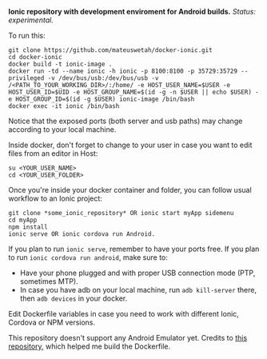 **Ionic repository with development enviroment for Android builds.** 
*Status: experimental.*

To run this:
```
git clone https://github.com/mateuswetah/docker-ionic.git
cd docker-ionic
docker build -t ionic-image .
docker run -td --name ionic -h ionic -p 8100:8100 -p 35729:35729 --privileged -v /dev/bus/usb:/dev/bus/usb -v /<PATH_TO_YOUR_WORKING_DIR>/:/home/ -e HOST_USER_NAME=$USER -e HOST_USER_ID=$UID -e HOST_GROUP_NAME=$(id -g -n $USER || echo $USER) -e HOST_GROUP_ID=$(id -g $USER) ionic-image /bin/bash
docker exec -it ionic /bin/bash
```
Notice that the exposed ports (both server and usb paths) may change according to your local machine.

Inside docker, don't forget to change to your user in case you want to edit files from an editor in Host:

```
su <YOUR_USER_NAME>
cd <YOUR_USER_FOLDER>

```

Once you're inside your docker container and folder, you can follow usual workflow to an Ionic project:
```
git clone *some_ionic_repository* OR ionic start myApp sidemenu
cd myApp
npm install
ionic serve OR ionic cordova run Android.
```

If you plan to run `ionic serve`, remember to have your ports free.
If you plan to run `ionic cordova run android`, make sure to:
 - Have your phone plugged and with proper USB connection mode (PTP, sometimes MTP).
 - In case you have adb on your local machine, run `adb kill-server` there, then `adb devices` in your docker.

Edit Dockerfile variables in case you need to work with different Ionic, Cordova or NPM versions.

This repository doesn't support any Android Emulator yet. Credits to [this repository](https://hub.docker.com/r/agileek/ionic-framework/), which helped me build the Dockerfile.
